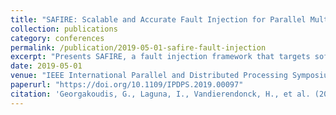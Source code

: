 ```yaml
---
title: "SAFIRE: Scalable and Accurate Fault Injection for Parallel Multithreaded Applications"
collection: publications
category: conferences
permalink: /publication/2019-05-01-safire-fault-injection
excerpt: "Presents SAFIRE, a fault injection framework that targets soft errors in multithreaded applications with high scalability and accuracy."
date: 2019-05-01
venue: "IEEE International Parallel and Distributed Processing Symposium (IPDPS)"
paperurl: "https://doi.org/10.1109/IPDPS.2019.00097"
citation: 'Georgakoudis, G., Laguna, I., Vandierendonck, H., et al. (2019). &quot;SAFIRE: Scalable Fault Injection for Multithreaded Apps.&quot; In <i>IPDPS 2019</i>, 890–899. https://doi.org/10.1109/IPDPS.2019.00097'
---
```

